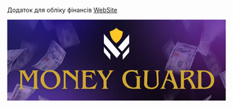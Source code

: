 Додаток для обліку фінансів [WebSite](https://money-guard-2.vercel.app/)


<img width="1000px" src="./src/images/LOGO_README.jpg" alt="qr"/>
